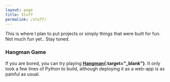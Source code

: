 ```yaml
---
layout: page
title: Stuff
permalink: /stuff/
---
```

This is where I plan to put projects or simply things that were built for fun. Not much fun yet.. Stay tuned.

### Hangman Game

If you are bored, you can try playing **[Hangman](http://xiaoxiaowang87hangmangame.us/){:target="_blank"}**. It only took a few lines of Python to build, although deploying it as a web-app is as painful as usual.
